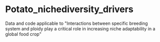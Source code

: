# Potato_nichediversity_drivers
Data and code applicable to "Interactions between specific breeding system and ploidy play a critical role in increasing niche adaptability in a global food crop"
